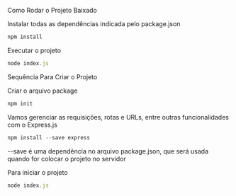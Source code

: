 Como Rodar o Projeto Baixado

Instalar todas as dependências indicada pelo package.json
```js
npm install
```

Executar o projeto
```js
node index.js
```


Sequência Para Criar o Projeto

Criar o arquivo package
```js
npm init
```
Vamos gerenciar as requisições, rotas e URLs, entre outras funcionalidades com o Express.js

```js
npm install --save express
```
--save é uma dependência no arquivo package.json, que será usada quando for colocar o projeto no servidor

Para iniciar o projeto
```js
node index.js
```

